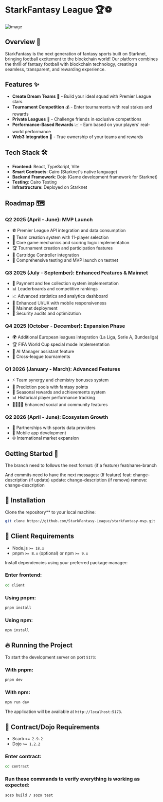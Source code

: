 # StarkFantasy League 🏆⚽

![image](https://github.com/user-attachments/assets/9c3bfd85-71c5-4f7e-ae09-07f35f5da6af)


## Overview 💫

StarkFantasy is the next generation of fantasy sports built on Starknet, bringing football excitement to the blockchain world! Our platform combines the thrill of fantasy football with blockchain technology, creating a seamless, transparent, and rewarding experience.

## Features ✨

- **Create Dream Teams** 🌟 - Build your ideal squad with Premier League stars
- **Tournament Competition** 💰 - Enter tournaments with real stakes and rewards
- **Private Leagues** 👥 - Challenge friends in exclusive competitions
- **Performance-Based Rewards** 📈 - Earn based on your players' real-world performance
- **Web3 Integration** 🔗 - True ownership of your teams and rewards

## Tech Stack 🛠️

- **Frontend**: React, TypeScript, Vite
- **Smart Contracts**: Cairo (Starknet's native language)
- **Backend Framework**: Dojo (Game development framework for Starknet)
- **Testing**: Cairo Testing
- **Infrastructure**: Deployed on Starknet

## Roadmap 🗺️

### Q2 2025 (April - June): MVP Launch
- ⚽ Premier League API integration and data consumption
- 👥 Team creation system with 11-player selection
- 🧮 Core game mechanics and scoring logic implementation
- 🏆 Tournament creation and participation features
- 🔌 Cartridge Controller integration
- 🧪 Comprehensive testing and MVP launch on testnet

### Q3 2025 (July - September): Enhanced Features & Mainnet
- 💸 Payment and fee collection system implementation
- 📊 Leaderboards and competitive rankings
- 📈 Advanced statistics and analytics dashboard
- 📱 Enhanced UI/UX with mobile responsiveness
- 🚀 Mainnet deployment
- 🔐 Security audits and optimization

### Q4 2025 (October - December): Expansion Phase
- 🌍 Additional European leagues integration (La Liga, Serie A, Bundesliga)
- 🏆 FIFA World Cup special mode implementation
- 🤖 AI Manager assistant feature
- 🔄 Cross-league tournaments

### Q1 2026 (January - March): Advanced Features
- ⚡ Team synergy and chemistry bonuses system
- 🔮 Prediction pools with fantasy points
- 🏅 Seasonal rewards and achievements system
- 📊 Historical player performance tracking
- 👨‍👩‍👧‍👦 Enhanced social and community features

### Q2 2026 (April - June): Ecosystem Growth
- 🤝 Partnerships with sports data providers
- 📱 Mobile app development
- 🌐 International market expansion

## Getting Started 🚀

The branch need to follows the next format: 
(if a feature)
feat/name-branch

And commits need to have the next messages: 
(If feature)
feat: change-description
(if update)
update: change-description
(if remove)
remove: change-description

## 🚀 Installation

Clone the repository** to your local machine:

```sh
git clone https://github.com/StarkFantasy-League/starkfantasy-mvp.git
```

## 📌 Client Requirements

- Node.js `>= 18.x`
- pnpm `>= 8.x` (optional) or npm `>= 9.x`

Install dependencies using your preferred package manager:

### Enter frontend:
```sh
cd client
```

### Using pnpm:
```sh
pnpm install
```

### Using npm:
```sh
npm install
```

## 🔥 Running the Project

To start the development server on port `5173`:

### With pnpm:
```sh
pnpm dev
```

### With npm:
```sh
npm run dev
```

The application will be available at `http://localhost:5173`.

## 📌 Contract/Dojo Requirements

- Scarb `>= 2.9.2`
- Dojo `>= 1.2.2`

### Enter contract:
```sh
cd contract
```
### Run these commands to verify everything is working as expected:
```sh
sozo build / sozo test
```
